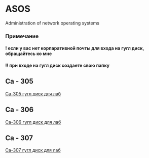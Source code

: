 # ASOS
Administration of network operating systems
### Примечание
#### ! если у вас нет корпаративной почты для входа на гугл диск, обращайтесь ко мне
#### !! при входе на гугл диск создаете свою папку

## Са - 305
<a href="https://drive.google.com/drive/folders/1WXdt_Z6G1frlMWyyYKHOEgP2XdG6piVt?usp=sharing">Са-305  гугл диск для лаб<a/>

## Са - 306
<a href="https://drive.google.com/drive/folders/1dXkocoRDKN_IcGBRQdFa4WEhJ344b1DI?usp=sharing">Са-306 гугл диск для лаб<a/>

## Са - 307
<a href="https://drive.google.com/drive/folders/1TfADCSpkCilYAR0QRNS1TF8KxZ5QDCcl?usp=sharing">Са-307 гугл диск для лаб<a/>